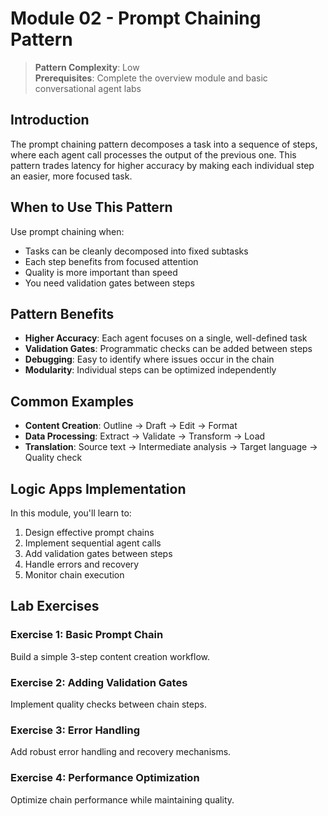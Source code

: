 # Module 02 - Prompt Chaining Pattern

> **Pattern Complexity**: Low  
> **Prerequisites**: Complete the overview module and basic conversational agent labs

## Introduction

The prompt chaining pattern decomposes a task into a sequence of steps, where each agent call processes the output of the previous one. This pattern trades latency for higher accuracy by making each individual step an easier, more focused task.

## When to Use This Pattern

Use prompt chaining when:
- Tasks can be cleanly decomposed into fixed subtasks
- Each step benefits from focused attention
- Quality is more important than speed
- You need validation gates between steps

## Pattern Benefits

- **Higher Accuracy**: Each agent focuses on a single, well-defined task
- **Validation Gates**: Programmatic checks can be added between steps
- **Debugging**: Easy to identify where issues occur in the chain
- **Modularity**: Individual steps can be optimized independently

## Common Examples

- **Content Creation**: Outline → Draft → Edit → Format
- **Data Processing**: Extract → Validate → Transform → Load
- **Translation**: Source text → Intermediate analysis → Target language → Quality check

## Logic Apps Implementation

In this module, you'll learn to:
1. Design effective prompt chains
2. Implement sequential agent calls
3. Add validation gates between steps
4. Handle errors and recovery
5. Monitor chain execution

## Lab Exercises

### Exercise 1: Basic Prompt Chain
Build a simple 3-step content creation workflow.

### Exercise 2: Adding Validation Gates
Implement quality checks between chain steps.

### Exercise 3: Error Handling
Add robust error handling and recovery mechanisms.

### Exercise 4: Performance Optimization
Optimize chain performance while maintaining quality.
